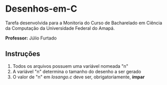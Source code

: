 # Desenhos-em-C
Tarefa desenvolvida para a Monitoria do Curso de Bacharelado em Ciência da Computação da Universidade Federal do Amapá.

**Professor:** Júlio Furtado

## Instruções
1. Todos os arquivos possuem uma variável nomeada "n"
2. A variável "n" determina o tamanho do desenho a ser gerado
3. O valor de "n" em _losango.c_ deve ser, obrigatoriamente, **ímpar** 
